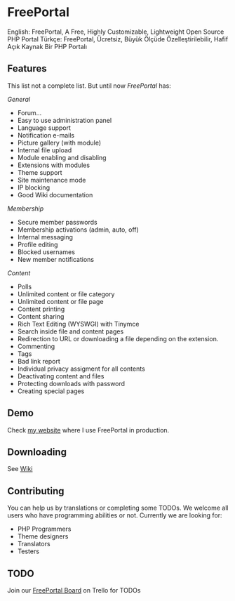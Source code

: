FreePortal
==========

English: FreePortal, A Free, Highly Customizable, Lightweight Open Source PHP Portal
Türkçe: FreePortal, Ücretsiz, Büyük Ölçüde Özelleştirilebilir, Hafif Açık Kaynak Bir PHP Portalı

Features
--------

This list not a complete list. But until now *FreePortal* has:

_General_

* Forum...
* Easy to use administration panel
* Language support
* Notification e-mails
* Picture gallery (with module)
* Internal file upload
* Module enabling and disabling
* Extensions with modules
* Theme support
* Site maintenance mode
* IP blocking
* Good Wiki documentation
 

_Membership_

* Secure member passwords
* Membership activations (admin, auto, off)
* Internal messaging
* Profile editing
* Blocked usernames
* New member notifications
 

_Content_

* Polls
* Unlimited content or file category
* Unlimited content or file page
* Content printing
* Content sharing
* Rich Text Editing (WYSWGI) with Tinymce
* Search inside file and content pages
* Redirection to URL or downloading a file depending on the extension.
* Commenting
* Tags
* Bad link report
* Individual privacy assigment for all contents
* Deactivating content and files
* Protecting downloads with password
* Creating special pages

Demo
----

Check [my website](http://volkangezer.tk) where I use FreePortal in production.


Downloading
-----------

See [Wiki](https://github.com/wakeup/FreePortal/wiki)


Contributing
--------
You can help us by translations or completing some TODOs. We welcome all users who have programming abilities or not. Currently we are looking for:

* PHP Programmers
* Theme designers
* Translators
* Testers


TODO
--------

Join our [FreePortal Board](https://trello.com/b/TMh6ndYy/freeportal) on Trello for TODOs
